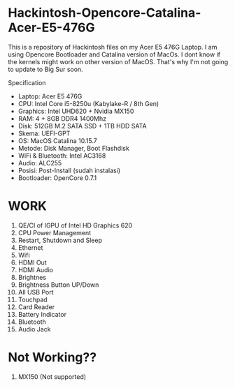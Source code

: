 # Hackintosh-Opencore-Catalina-Acer-E5-476G
This is a repository of Hackintosh files on my Acer E5 476G Laptop. I am using Opencore Bootloader and Catalina version of MacOs. I dont know if the kernels might work on other version of MacOS. That's why I'm not going to update to Big Sur soon.

Specification
- Laptop: Acer E5 476G
- CPU: Intel Core i5-8250u (Kabylake-R / 8th Gen)
- Graphics: Intel UHD620 + Nvidia MX150
- RAM: 4 + 8GB DDR4 1400Mhz
- Disk: 512GB M.2 SATA SSD + 1TB HDD SATA  
- Skema: UEFI-GPT
- OS: MacOS Catalina 10.15.7
- Metode: Disk Manager, Boot Flashdisk
- WiFi & Bluetooth: Intel AC3168
- Audio: ALC255
- Posisi: Post-Install (sudah instalasi)
- Bootloader: OpenCore 0.7.1

# WORK
1. QE/CI of IGPU of Intel HD Graphics 620
2. CPU Power Management
3. Restart, Shutdown and Sleep
4. Ethernet
5. Wifi
6. HDMI Out
7. HDMI Audio
8. Brightnes
9. Brightness Button UP/Down
10. All USB Port
11. Touchpad
12. Card Reader
13. Battery Indicator
14. Bluetooth 
15. Audio Jack

# Not Working??
1. MX150 (Not supported)
